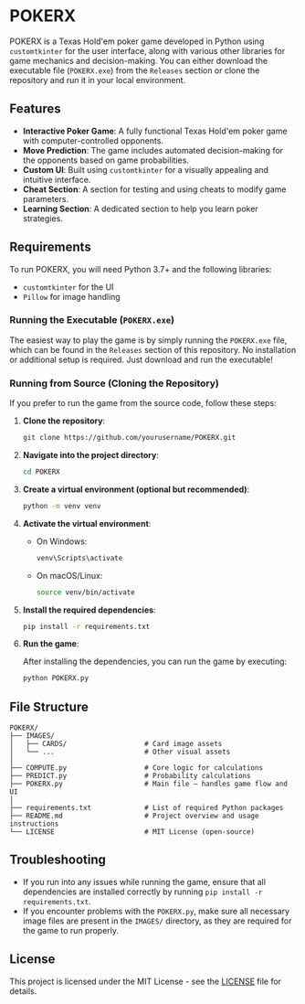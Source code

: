 
# POKERX

POKERX is a Texas Hold'em poker game developed in Python using `customtkinter` for the user interface, along with various other libraries for game mechanics and decision-making. You can either download the executable file (`POKERX.exe`) from the `Releases` section or clone the repository and run it in your local environment.

## Features

- **Interactive Poker Game**: A fully functional Texas Hold'em poker game with computer-controlled opponents.
- **Move Prediction**: The game includes automated decision-making for the opponents based on game probabilities.
- **Custom UI**: Built using `customtkinter` for a visually appealing and intuitive interface.
- **Cheat Section**: A section for testing and using cheats to modify game parameters.
- **Learning Section**: A dedicated section to help you learn poker strategies.

## Requirements

To run POKERX, you will need Python 3.7+ and the following libraries:

- `customtkinter` for the UI
- `Pillow` for image handling

### Running the Executable (`POKERX.exe`)

The easiest way to play the game is by simply running the `POKERX.exe` file, which can be found in the `Releases` section of this repository. No installation or additional setup is required. Just download and run the executable!

### Running from Source (Cloning the Repository)

If you prefer to run the game from the source code, follow these steps:

1. **Clone the repository**:

   ```bash
   git clone https://github.com/yourusername/POKERX.git
   ```

2. **Navigate into the project directory**:

   ```bash
   cd POKERX
   ```

3. **Create a virtual environment (optional but recommended)**:

   ```bash
   python -m venv venv
   ```

4. **Activate the virtual environment**:

   - On Windows:

     ```bash
     venv\Scripts\activate
     ```

   - On macOS/Linux:

     ```bash
     source venv/bin/activate
     ```

5. **Install the required dependencies**:

   ```bash
   pip install -r requirements.txt
   ```

6. **Run the game**:

   After installing the dependencies, you can run the game by executing:

   ```bash
   python POKERX.py
   ```

## File Structure

```
POKERX/
├── IMAGES/
│   ├── CARDS/                   # Card image assets
│   └── ...                      # Other visual assets
│
├── COMPUTE.py                   # Core logic for calculations
├── PREDICT.py                   # Probability calculations
├── POKERX.py                    # Main file — handles game flow and UI
│
├── requirements.txt             # List of required Python packages
├── README.md                    # Project overview and usage instructions
└── LICENSE                      # MIT License (open-source)
```

## Troubleshooting

- If you run into any issues while running the game, ensure that all dependencies are installed correctly by running `pip install -r requirements.txt`.
- If you encounter problems with the `POKERX.py`, make sure all necessary image files are present in the `IMAGES/` directory, as they are required for the game to run properly.

## License

This project is licensed under the MIT License - see the [LICENSE](LICENSE) file for details.
